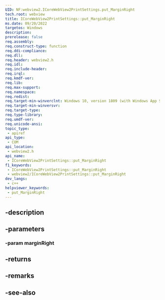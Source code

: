 ```yaml
---
UID: NF:webview2.ICoreWebView2PrintSettings.put_MarginRight
tech.root: webview
title: ICoreWebView2PrintSettings::put_MarginRight
ms.date: 09/20/2022
targetos: Windows
description: 
prerelease: false
req.assembly: 
req.construct-type: function
req.ddi-compliance: 
req.dll: 
req.header: webview2.h
req.idl: 
req.include-header: 
req.irql: 
req.kmdf-ver: 
req.lib: 
req.max-support: 
req.namespace: 
req.redist: 
req.target-min-winverclnt: Windows 10, version 1809 (with Windows App SDK 1.1 or later)
req.target-min-winversvr: 
req.target-type: 
req.type-library: 
req.umdf-ver: 
req.unicode-ansi: 
topic_type:
 - apiref
api_type:
 - COM
api_location:
 - webview2.h
api_name:
 - ICoreWebView2PrintSettings::put_MarginRight
f1_keywords:
 - ICoreWebView2PrintSettings::put_MarginRight
 - webview2/ICoreWebView2PrintSettings::put_MarginRight
dev_langs:
 - c++
helpviewer_keywords:
 - put_MarginRight
---
```


## -description

## -parameters

### -param marginRight

## -returns

## -remarks

## -see-also

